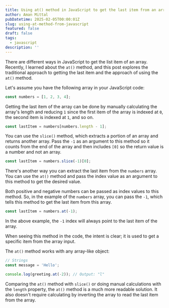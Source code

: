 ```yaml
---
title: Using at() method in JavaScript to get the last item from an array
author: Aman Mittal
pubDatetime: 2025-02-05T00:00:01Z
slug: using-at-method-from-javascript
featured: false
draft: false
tags:
  - javascript
description: ''
---
```


There are different ways in JavaScript to get the list item of an array. Recently, I learned about the `at()` method, and this post explores the traditional approach to getting the last item and the approach of using the `at()` method.

Let's assume you have the following array in your JavaScript code:

```js
const numbers = [1, 2, 3, 4];
```

Getting the last item of the array can be done by manually calculating the array's length and reducing `1` since the first item of the array is indexed at `0`, the second item is indexed at `1`, and so on.

```js
const lastItem = numbers[numbers.length - 1];
```

You can use the `slice()` method, which extracts a portion of an array and returns another array. Pass the `-1` as an argument to this method so it counts from the end of the array and then includes `[0]` so the return value is a number and not an array.

```js
const lastItem = numbers.slice(-1)[0];
```

There's another way you can extract the last item from the `numbers` array. You can use the `at()` method and pass the index value as an argument to this method to get the desired value.

Both positive and negative numbers can be passed as index values to this method. So, in the example of the `numbers` array, you can pass the `-1`, which tells this method to get the last item from this array.

```js
const lastItem = numbers.at(-1);
```

In the above example, the `-1` index will always point to the last item of the array.

When seeing this method in the code, the intent is clear; it is used to get a specific item from the array input.

The `at()` method works with any array-like object:

```js
// Strings
const message = 'Hello';

console.log(greeting.at(-2)); // Output: "l"
```

Comparing the `at()` method with `slice()` or doing manual calculations with the `length` property, the `at()` method is a much more readable solution. It also doesn't require calculating by inverting the array to read the last item from the array.
